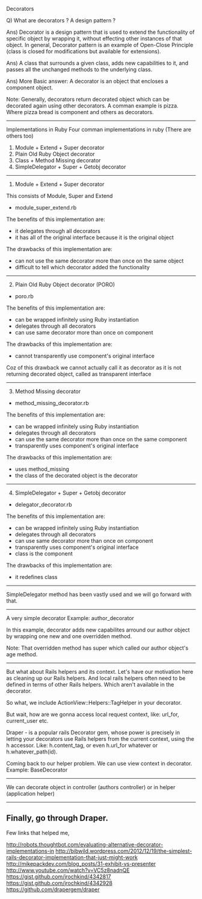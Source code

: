 Decorators

Q) What are decorators ? A design pattern ?

Ans) Decorator is a design pattern that is used to extend the functionality of specific object by wrapping it, without effecting other instances of that object. In general, Decorator pattern is an example of Open-Close Principle (class is closed for modifications but available for extensions).

Ans) A class that surrounds a given class, adds new capabilities to it, and passes all the unchanged methods to the underlying class.

Ans) More Basic answer: A decorator is an object that encloses a component object.

Note: Generally, decorators return decorated object which can be decorated again using other decorators.
A comman example is pizza. Where pizza bread is component and others as decorators.

------------------------
Implementations in Ruby
Four comman implementations in ruby (There are others too)
1) Module + Extend + Super decorator
2) Plain Old Ruby Object decorator
3) Class + Method Missing decorator
4) SimpleDelegator + Super + Getobj decorator

------------------------
1) Module + Extend + Super decorator

This consists of Module, Super and Extend
- module_super_extend.rb

The benefits of this implementation are:
- it delegates through all decorators
- it has all of the original interface because it is the original object

The drawbacks of this implementation are:
- can not use the same decorator more than once on the same object
- difficult to tell which decorator added the functionality

------------------------
2) Plain Old Ruby Object decorator (PORO)
- poro.rb

The benefits of this implementation are:
- can be wrapped infinitely using Ruby instantiation
- delegates through all decorators
- can use same decorator more than once on component

The drawbacks of this implementation are:
- cannot transparently use component's original interface

Coz of this drawback we cannot actually call it as decorator as it is not returning decorated object, called as transparent interface

------------------------
3) Method Missing decorator
- method_missing_decorator.rb

The benefits of this implementation are:
- can be wrapped infinitely using Ruby instantiation
- delegates through all decorators
- can use the same decorator more than once on the same component
- transparently uses component's original interface

The drawbacks of this implementation are:
- uses method_missing
- the class of the decorated object is the decorator

------------------------

4) SimpleDelegator + Super + Getobj decorator
- delegator_decorator.rb

The benefits of this implementation are:
- can be wrapped infinitely using Ruby instantiation
- delegates through all decorators
- can use same decorator more than once on component
- transparently uses component's original interface
- class is the component

The drawbacks of this implementation are:
- it redefines class

------------------------
SimpleDelegator method has been vastly used and we will go forward with that.

------------------------
A very simple decorator
Example: author_decorator

In this example, decorator adds new capabilites arround our author object by wrapping one new and one overridden method.

Note: That overridden method has super which called our author object's age method.

------------------------
But what about Rails helpers and its context.
Let's have our motivation here as cleaning up our Rails helpers. And local rails helpers often need to be defined in terms of other Rails helpers.
Which aren't available in the decorator.

So what, we include ActionView::Helpers::TagHelper in your decorator.

But wait, how are we gonna access local request context, like: url_for, current_user etc.

Draper - is a popular rails Decorator gem, whose power is precisely in letting your decorators use Rails helpers from the current context, using the h accessor.
Like: h.content_tag, or even h.url_for whatever or h.whatever_path(id).

Coming back to our helper problem.
We can use view context in decorator.
Example: BaseDecorator

------------------------
We can decorate object in controller (authors controller) or in helper (application helper)

------------------------

Finally, go through Draper.
------------------------

Few links that helped me,

http://robots.thoughtbot.com/evaluating-alternative-decorator-implementations-in
http://bibwild.wordpress.com/2012/12/19/the-simplest-rails-decorator-implementation-that-just-might-work
http://mikepackdev.com/blog_posts/31-exhibit-vs-presenter
http://www.youtube.com/watch?v=VC5z8nadnQE
https://gist.github.com/jrochkind/4342817
https://gist.github.com/jrochkind/4342928
https://github.com/drapergem/draper

